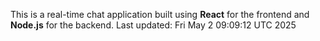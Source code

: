 This is a real-time chat application built using **React** for the frontend and **Node.js** for the backend.
Last updated: Fri May  2 09:09:12 UTC 2025
